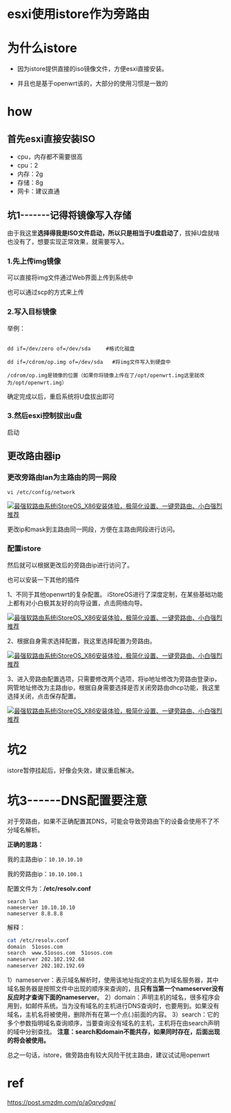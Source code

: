 # esxi使用istore作为旁路由


# 为什么istore

- 因为istore提供直接的iso镜像文件，方便esxi直接安装。

- 并且也是基于openwrt该的，大部分的使用习惯是一致的



# how

## 首先esxi直接安装ISO

- cpu，内存都不需要很高
- cpu：2
- 内存：2g
- 存储：8g
- 网卡：建议直通





## 坑1-------记得将镜像写入存储

由于我这里**选择得我是ISO文件启动，所以只是相当于U盘启动了**，拔掉U盘就啥也没有了，想要实现正常效果，就需要写入。







### 1.先上传img镜像

可以直接将img文件通过Web界面上传到系统中

也可以通过scp的方式来上传



### 2.写入目标镜像

举例：

```

dd if=/dev/zero of=/dev/sda     #格式化磁盘

dd if=/cdrom/op.img of=/dev/sda   #将img文件写入到硬盘中

/cdrom/op.img是镜像的位置（如果你将镜像上传在了/opt/openwrt.img这里就改为/opt/openwrt.img）

```

确定完成以后，重启系统将U盘拔出即可



### 3.然后esxi控制拔出u盘

启动





## 更改路由器ip





### 更改旁路由lan为主路由的同一网段

`vi /etc/config/network`

[![最强软路由系统iStoreOS_X86安装体验，极简化设置、一键旁路由、小白强烈推荐](https://qnam.smzdm.com/202205/07/62761ff381ca43592.png_e1080.jpg)](https://raw.githubusercontent.com/kengerlwl/kengerlwl.github.io/refs/heads/master/image/5983908472625ebc769d6753cd4062a4/4e4db73fbc922244899f840ce1fcc74b.png)

更改ip和mask到主路由同一网段，方便在主路由网段进行访问。



### 配置istore

然后就可以根据更改后的旁路由ip进行访问了。

也可以安装一下其他的插件

1、不同于其他openwrt的复杂配置。 iStoreOS进行了深度定制，在某些基础功能上都有对小白极其友好的向导设置，点击网络向导。

[![最强软路由系统iStoreOS_X86安装体验，极简化设置、一键旁路由、小白强烈推荐](https://qnam.smzdm.com/202205/07/62761ff410d712913.png_e1080.jpg)](https://raw.githubusercontent.com/kengerlwl/kengerlwl.github.io/refs/heads/master/image/5983908472625ebc769d6753cd4062a4/cedc20c4e21949b386304e70c4ad0ec9.png)

2、根据自身需求选择配置，我这里选择配置为旁路由。

[![最强软路由系统iStoreOS_X86安装体验，极简化设置、一键旁路由、小白强烈推荐](https://qnam.smzdm.com/202205/07/62761ff4341e22968.png_e1080.jpg)](https://raw.githubusercontent.com/kengerlwl/kengerlwl.github.io/refs/heads/master/image/5983908472625ebc769d6753cd4062a4/bd50cb647804ee660a3e10a69502b3ba.png)

3、进入旁路由配置选项，只需要修改两个选项，将ip地址修改为旁路由登录ip，网管地址修改为主路由ip，根据自身需要选择是否关闭旁路由dhcp功能，我这里选择关闭，点击保存配置。

[![最强软路由系统iStoreOS_X86安装体验，极简化设置、一键旁路由、小白强烈推荐](https://qnam.smzdm.com/202205/07/62761ff431d787474.png_e1080.jpg)](https://raw.githubusercontent.com/kengerlwl/kengerlwl.github.io/refs/heads/master/image/5983908472625ebc769d6753cd4062a4/e09ffad009cb129455cfc0b25597495b.png)







# 坑2

istore暂停挂起后，好像会失效，建议重启解决。





# 坑3------DNS配置要注意

对于旁路由，如果不正确配置其DNS，可能会导致旁路由下的设备会使用不了不分域名解析。

**正确的思路：**

我的主路由ip：`10.10.10.10`

我的旁路由ip：`10.10.100.1`

配置文件为：**/etc/resolv.conf** 

```
search lan
nameserver 10.10.10.10
nameserver 8.8.8.8
```

解释：

```bash
cat /etc/resolv.conf
domain  51osos.com
search  www.51osos.com  51osos.com
nameserver 202.102.192.68
nameserver 202.102.192.69
```

1）nameserver：表示域名解析时，使用该地址指定的主机为域名服务器，其中域名服务器是按照文件中出现的顺序来查询的，且**只有当第一个nameserver没有反应时才查询下面的nameserver**。
2）domain：声明主机的域名，很多程序会用到，如邮件系统。当为没有域名的主机进行DNS查询时，也要用到。如果没有域名，主机名将被使用，删除所有在第一个点(.)前面的内容。
3）search：它的多个参数指明域名查询顺序，当要查询没有域名的主机，主机将在由search声明的域中分别查找。
**注意：search和domain不能共存，如果同时存在，后面出现的将会被使用。**



总之一句话，istore，做旁路由有较大风险干扰主路由，建议试试用openwrt



# ref

https://post.smzdm.com/p/a0qrvdgw/


